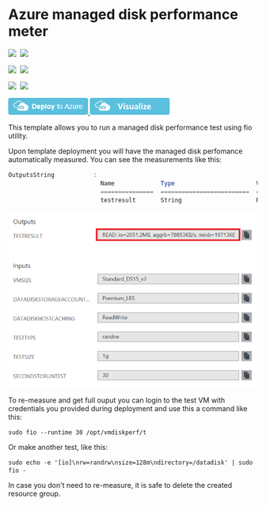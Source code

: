 # Azure managed disk performance meter

<IMG SRC="https://azurequickstartsservice.blob.core.windows.net/badges/managed-disk-performance-meter/PublicLastTestDate.svg" />&nbsp;
<IMG SRC="https://azurequickstartsservice.blob.core.windows.net/badges/managed-disk-performance-meter/PublicDeployment.svg" />&nbsp;

<IMG SRC="https://azurequickstartsservice.blob.core.windows.net/badges/managed-disk-performance-meter/FairfaxLastTestDate.svg" />&nbsp;
<IMG SRC="https://azurequickstartsservice.blob.core.windows.net/badges/managed-disk-performance-meter/FairfaxDeployment.svg" />&nbsp;

<IMG SRC="https://azurequickstartsservice.blob.core.windows.net/badges/managed-disk-performance-meter/BestPracticeResult.svg" />&nbsp;
<IMG SRC="https://azurequickstartsservice.blob.core.windows.net/badges/managed-disk-performance-meter/CredScanResult.svg" />&nbsp;

<a href="https://portal.azure.com/#create/Microsoft.Template/uri/https%3A%2F%2Fraw.githubusercontent.com%2FAzure%2Fazure-quickstart-templates%2Fmaster%2Fmanaged-disk-performance-meter%2Fazuredeploy.json" target="_blank">
    <img src="https://raw.githubusercontent.com/Azure/azure-quickstart-templates/master/1-CONTRIBUTION-GUIDE/images/deploytoazure.png"/>
</a>
<a href="http://armviz.io/#/?load=https%3A%2F%2Fraw.githubusercontent.com%2FAzure%2Fazure-quickstart-templates%2Fmaster%2Fmanaged-disk-performance-meter%2Fazuredeploy.json" target="_blank">
    <img src="https://raw.githubusercontent.com/Azure/azure-quickstart-templates/master/1-CONTRIBUTION-GUIDE/images/visualizebutton.png"/>
</a>


This template allows you to run a managed disk performance test using fio utility.

Upon template deployment you will have the managed disk perfomance automatically measured. You can see the measurements like this:

```powershell
OutputsString           : 
                          Name             Type                       Value     
                          ===============  =========================  ==========
                          testresult       String                     READ: io=2051.2MB, aggrb=78853KB/s, minb=19713KB/s, maxb=20024KB/s, mint=26222msec, maxt=26636msec; WRITE: io=2044.9MB, aggrb=78613KB/s, minb=19653KB/s, maxb=19963KB/s, mint=26222msec, maxt=26636msec;
```

![alt text](images/diskperformance.png "Disk performance measurement output")

To re-measure and get full ouput you can login to the test VM with credentials you provided during deployment and use this a command like this:

```shell
sudo fio --runtime 30 /opt/vmdiskperf/t
```

Or make another test, like this:

```shell
sudo echo -e '[io]\nrw=randrw\nsize=128m\ndirectory=/datadisk' | sudo fio -

```

In case you don't need to re-measure, it is safe to delete the created resource group.

